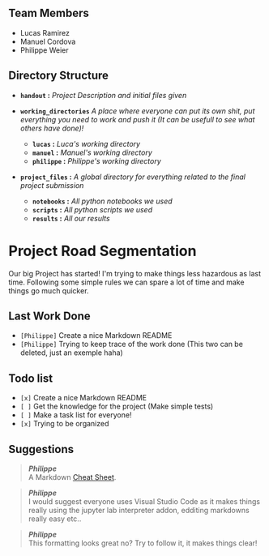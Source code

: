 ## Team Members

* Lucas Ramirez
* Manuel Cordova
* Philippe Weier

## Directory Structure

* **`handout` :** _Project Description and initial files given_

* **`working_directories`** _A place where everyone can put its own shit, put everything you need to work and push it (It can be usefull to see what others have done)!_
    * **`lucas` :** _Luca's working directory_
    * **`manuel` :** _Manuel's working directory_
    * **`philippe` :**  _Philippe's working directory_

* **`project_files` :** _A global directory for everything related to the final project submission_
    * **`notebooks` :** _All python notebooks we used_    
    * **`scripts` :** _All python scripts we used_
    * **`results` :** _All our results_


# Project Road Segmentation

Our big Project has started! I'm trying to make things less hazardous as last time. Following some simple rules we can spare a lot of time and make things go much quicker.

## Last Work Done

- `[Philippe]` Create a nice Markdown README 
- `[Philippe]` Trying to keep trace of the work done (This two can be deleted, just an exemple haha)

## Todo list

- `[x]` Create a nice Markdown README 
- `[ ]` Get the knowledge for the project (Make simple tests)
- `[ ]` Make a task list for everyone!
- `[x]` Trying to be organized

## Suggestions

 > _**Philippe**_ \
 A Markdown [Cheat Sheet](https://guides.github.com/pdfs/markdown-cheatsheet-online.pdf).

 > _**Philippe**_ \
 I would suggest everyone uses Visual Studio Code as it makes things really using the jupyter lab interpreter addon, edditing markdowns really easy etc..

 > _**Philippe**_ \
 This formatting looks great no? Try to follow it, it makes things clear!

